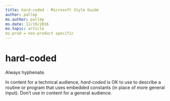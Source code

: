```yaml
---
title: hard-coded - Microsoft Style Guide
author: pallep
ms.author: pallep
ms.date: 11/19/2016
ms.topic: article
ms.prod = non-product specific
---
```


# hard-coded

Always hyphenate. 

In content for a technical audience, *hard-coded*
is OK to use to describe a routine or program that uses embedded
constants (in place of more general input). Don’t use in content for a
general audience.
